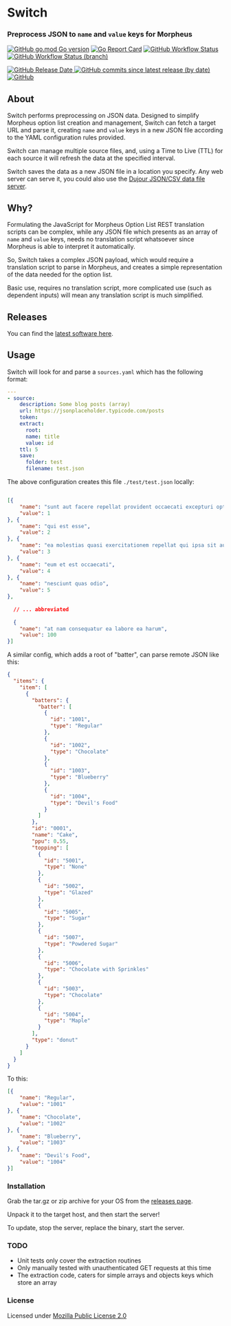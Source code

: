 # Switch

### Preprocess JSON to `name` and `value` keys for Morpheus 

[![GitHub go.mod Go version](https://img.shields.io/github/go-mod/go-version/spoonboy-io/switch?style=flat-square)](https://go.dev/)
[![Go Report Card](https://goreportcard.com/badge/github.com/spoonboy-io/switch?style=flat-square)](https://goreportcard.com/report/github.com/spoonboy-io/switch)
[![GitHub Workflow Status](https://img.shields.io/github/actions/workflow/status/spoonboy-io/switch/build.yml?branch=master&style=flat-square)](https://github.com/spoonboy-io/switch/actions/workflows/build.yml)
[![GitHub Workflow Status (branch)](https://img.shields.io/github/actions/workflow/status/spoonboy-io/switch/unit_test.yml?branch=master&label=tests&style=flat-square)](https://github.com/spoonboy-io/switch/actions/workflows/unit_test.yml)

[ ![ GitHub Release Date ](https://img.shields.io/github/release-date/spoonboy-io/switch?style=flat-square) ](https://github.com/spoonboy-io/switch/releases)
[![GitHub commits since latest release (by date)](https://img.shields.io/github/commits-since/spoonboy-io/switch/latest?style=flat-square)](https://github.com/spoonboy-io/switch/commits)
[![GitHub](https://img.shields.io/github/license/spoonboy-io/switch?label=license&style=flat-square)](LICENSE)


## About

Switch performs preprocessing on JSON data. Designed to simplify Morpheus option list creation and management,
Switch can fetch a target URL and parse it, creating 
`name` and `value` keys in a new JSON file according to the YAML configuration rules provided.

Switch can manage multiple source files, and, using a Time to Live (TTL) for each source it will refresh the data
at the specified interval.

Switch saves the data as a new JSON file in a location you specify. Any web server can serve it, you could also use
the [Dujour JSON/CSV data file server](https://github.com/spoonboy-io/dujour).


## Why?

Formulating the JavaScript for Morpheus Option List REST translation scripts can be complex, while any JSON file which presents
as an array of `name` and `value` keys, needs no translation script whatsoever since Morpheus is able to interpret it automatically.

So, Switch takes a complex JSON payload, which would require a translation script to parse in Morpheus, and creates a
simple representation of the data needed for the option list.

Basic use, requires no translation script, more complicated use (such as dependent inputs) will mean any translation 
script is much simplified.

## Releases

You can find the [latest software here](https://github.com/spoonboy-io/switch/releases/latest).

## Usage

Switch will look for and parse a `sources.yaml` which has the following format:

```yaml
---
- source:
    description: Some blog posts (array)
    url: https://jsonplaceholder.typicode.com/posts
    token:
    extract:
      root:
      name: title
      value: id
    ttl: 5
    save:
      folder: test
      filename: test.json
```

The above configuration creates this file `./test/test.json` locally:

```json

[{
	"name": "sunt aut facere repellat provident occaecati excepturi optio reprehenderit",
	"value": 1
}, {
	"name": "qui est esse",
	"value": 2
}, {
	"name": "ea molestias quasi exercitationem repellat qui ipsa sit aut",
	"value": 3
}, {
	"name": "eum et est occaecati",
	"value": 4
}, {
	"name": "nesciunt quas odio",
	"value": 5
},
  
  // ... abbreviated
  
  {
	"name": "at nam consequatur ea labore ea harum",
	"value": 100
}]
```

A similar config, which adds a root of "batter", can parse remote JSON like this:

```json
{
  "items": {
    "item": [
      {
        "batters": {
          "batter": [
            {
              "id": "1001",
              "type": "Regular"
            },
            {
              "id": "1002",
              "type": "Chocolate"
            },
            {
              "id": "1003",
              "type": "Blueberry"
            },
            {
              "id": "1004",
              "type": "Devil's Food"
            }
          ]
        },
        "id": "0001",
        "name": "Cake",
        "ppu": 0.55,
        "topping": [
          {
            "id": "5001",
            "type": "None"
          },
          {
            "id": "5002",
            "type": "Glazed"
          },
          {
            "id": "5005",
            "type": "Sugar"
          },
          {
            "id": "5007",
            "type": "Powdered Sugar"
          },
          {
            "id": "5006",
            "type": "Chocolate with Sprinkles"
          },
          {
            "id": "5003",
            "type": "Chocolate"
          },
          {
            "id": "5004",
            "type": "Maple"
          }
        ],
        "type": "donut"
      }
    ]
  }
}
```

To this:

```json
[{
	"name": "Regular",
	"value": "1001"
}, {
	"name": "Chocolate",
	"value": "1002"
}, {
	"name": "Blueberry",
	"value": "1003"
}, {
	"name": "Devil's Food",
	"value": "1004"
}]
```

### Installation
Grab the tar.gz or zip archive for your OS from the [releases page](https://github.com/spoonboy-io/switch/releases/latest).

Unpack it to the target host, and then start the server!

To update, stop the server, replace the binary, start the server.

### TODO

- Unit tests only cover the extraction routines
- Only manually tested with unauthenticated GET requests at this time
- The extraction code, caters for simple arrays and objects keys which store an array

### License
Licensed under [Mozilla Public License 2.0](LICENSE)
